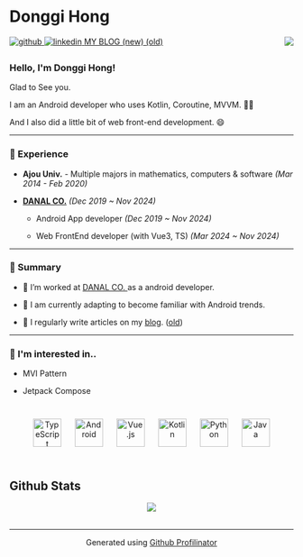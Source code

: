 # Donggi Hong 

<div align="right">
<img src="https://komarev.com/ghpvc/?username=danggai&&style=flat-square" align="right" />
</div>  

<a href="https://github.com/danggai" target="_blank">
<img src=https://img.shields.io/badge/github-%2324292e.svg?&style=for-the-badge&logo=github&logoColor=white alt=github style="margin-bottom: 5px;" />
</a>
<a href="https://linkedin.com/in/donggi-hong-8a9000205" target="_blank">
<img src=https://img.shields.io/badge/linkedin-%231E77B5.svg?&style=for-the-badge&logo=linkedin&logoColor=white alt=linkedin style="margin-bottom: 5px;" />
</a>
<a href="https://velog.io/@danggai" target="_blank">MY BLOG (new)
</a>  
<a href="https://danggai.github.io/" target="_blank"> (old)
</a>  


<br/>  

### Hello, I'm Donggi Hong!

Glad to See you.

I am an Android developer who uses Kotlin, Coroutine, MVVM. 👨‍💻

And I also did a little bit of web front-end development. 😄

  
---


### 🎲 Experience  
- **Ajou Univ.** - Multiple majors in mathematics, computers & software *(Mar 2014 - Feb 2020)*  
  

- **[DANAL CO.](https://www.danalpay.com/main/main.aspx)** *(Dec 2019 ~ Nov 2024)*
   - Android App developer *(Dec 2019 ~ Nov 2024)*
 
   - Web FrontEnd developer (with Vue3, TS) *(Mar 2024 ~ Nov 2024)*
  

---


### 🌺 Summary  

- 🥕 I’m worked at [DANAL CO. ](https://www.danalpay.com/main/main.aspx)as a android developer.  
  

- 🌱 I am currently adapting to become familiar with Android trends.
  

- 📝 I regularly write articles on my [blog](https://velog.io/@danggai). ([old](https://danggai.github.io/))


---


### 📜 I'm interested in..

- MVI Pattern

- Jetpack Compose




<br/>  

<div align="center">  
<a href="https://www.typescriptlang.org/" target="_blank"><img style="margin: 10px" src="https://profilinator.rishav.dev/skills-assets/typescript-original.svg" alt="TypeScript" height="50" /></a>  
<a href="https://www.android.com/intl/en_in/" target="_blank"><img style="margin: 10px" src="https://profilinator.rishav.dev/skills-assets/android-original-wordmark.svg" alt="Android" height="50" /></a>  
<a href="https://vuejs.org/" target="_blank"><img style="margin: 10px" src="https://profilinator.rishav.dev/skills-assets/vuejs-original-wordmark.svg" alt="Vue.js" height="50" /></a>  
<a href="https://kotlinlang.org/" target="_blank"><img style="margin: 10px" src="https://profilinator.rishav.dev/skills-assets/kotlinlang-icon.svg" alt="Kotlin" height="50" /></a>  
<a href="https://www.python.org/" target="_blank"><img style="margin: 10px" src="https://profilinator.rishav.dev/skills-assets/python-original.svg" alt="Python" height="50" /></a>  
<a href="https://www.java.com/" target="_blank"><img style="margin: 10px" src="https://profilinator.rishav.dev/skills-assets/java-original-wordmark.svg" alt="Java" height="50" /></a>  
</div>


<br/>  


## Github Stats  
<div align="center"><img src="https://github-readme-stats.vercel.app/api?username=danggai&show_icons=true&count_private=true&hide_border=true" align="center" /></div>  

<br/>  


----
<div align="center">Generated using <a href="https://profilinator.rishav.dev/" target="_blank">Github Profilinator</a></div>
